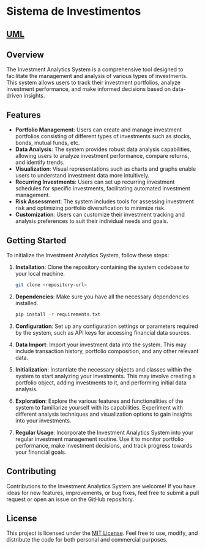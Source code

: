 # Sistema de Investimentos
## [UML](docs/UML.md)
## Overview

The Investment Analytics System is a comprehensive tool designed to facilitate the management and analysis of various types of investments. This system allows users to track their investment portfolios, analyze investment performance, and make informed decisions based on data-driven insights.

## Features

- **Portfolio Management**: Users can create and manage investment portfolios consisting of different types of investments such as stocks, bonds, mutual funds, etc.
- **Data Analysis**: The system provides robust data analysis capabilities, allowing users to analyze investment performance, compare returns, and identify trends.
- **Visualization**: Visual representations such as charts and graphs enable users to understand investment data more intuitively.
- **Recurring Investments**: Users can set up recurring investment schedules for specific investments, facilitating automated investment management.
- **Risk Assessment**: The system includes tools for assessing investment risk and optimizing portfolio diversification to minimize risk.
- **Customization**: Users can customize their investment tracking and analysis preferences to suit their individual needs and goals.

## Getting Started

To initialize the Investment Analytics System, follow these steps:

1. **Installation**: Clone the repository containing the system codebase to your local machine.

   ```bash
   git clone <repository-url>
   ```

2. **Dependencies**: Make sure you have all the necessary dependencies installed.

   ```bash
   pip install -r requirements.txt
   ```

3. **Configuration**: Set up any configuration settings or parameters required by the system, such as API keys for accessing financial data sources.

4. **Data Import**: Import your investment data into the system. This may include transaction history, portfolio composition, and any other relevant data.

5. **Initialization**: Instantiate the necessary objects and classes within the system to start analyzing your investments. This may involve creating a portfolio object, adding investments to it, and performing initial data analysis.

6. **Exploration**: Explore the various features and functionalities of the system to familiarize yourself with its capabilities. Experiment with different analysis techniques and visualization options to gain insights into your investments.

7. **Regular Usage**: Incorporate the Investment Analytics System into your regular investment management routine. Use it to monitor portfolio performance, make investment decisions, and track progress towards your financial goals.

## Contributing

Contributions to the Investment Analytics System are welcome! If you have ideas for new features, improvements, or bug fixes, feel free to submit a pull request or open an issue on the GitHub repository.

## License

This project is licensed under the [MIT License](LICENSE). Feel free to use, modify, and distribute the code for both personal and commercial purposes.
